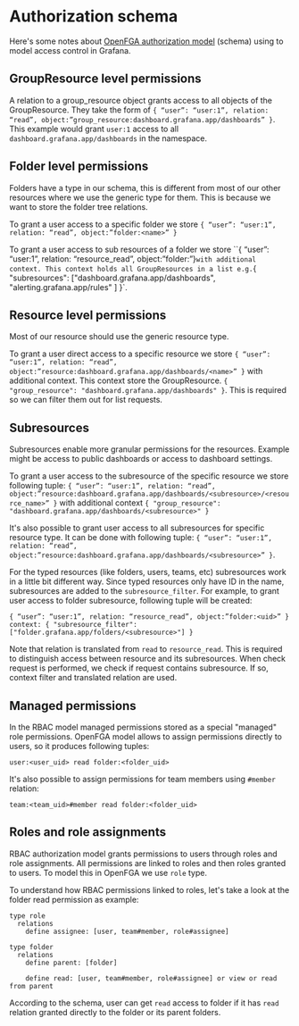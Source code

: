 # Authorization schema

Here's some notes about [OpenFGA authorization model](https://openfga.dev/docs/modeling/getting-started) (schema) using to model access control in Grafana.

## GroupResource level permissions

A relation to a group\_resource object grants access to all objects of the GroupResource.
They take the form of `{ “user”: “user:1”, relation: “read”, object:”group_resource:dashboard.grafana.app/dashboards” }`. This
example would grant `user:1` access to all `dashboard.grafana.app/dashboards` in the namespace.

## Folder level permissions

Folders have a type in our schema, this is different from most of our other resources where we use the generic type for
them. This is because we want to store the folder tree relations.

To grant a user access to a specific folder we store `{ “user”: “user:1”, relation: “read”, object:”folder:<name>” }`

To grant a user access to sub resources of a folder we store \`\`{ “user”: “user:1”, relation: “resource\_read”, object:”folder:<uid>”}`with additional context. This context holds all GroupResources in a list e.g.`{ "subresources": \["dashboard.grafana.app/dashboards", "alerting.grafana.app/rules" \] }\`.

## Resource level permissions

Most of our resource should use the generic resource type.

To grant a user direct access to a specific resource we store `{ “user”: “user:1”, relation: “read”, object:”resource:dashboard.grafana.app/dashboards/<name>” }` with additional context.
This context store the GroupResource. `{ "group_resource": "dashboard.grafana.app/dashboards" }`. This is required so we can filter them out for list requests.

## Subresources

Subresources enable more granular permissions for the resources. Example might be access to public dashboards or access to dashboard settings.

To grant a user access to the subresource of the specific resource we store following tuple: `{ “user”: “user:1”, relation: “read”, object:”resource:dashboard.grafana.app/dashboards/<subresource>/<resource_name>” }` with additional context `{ "group_resource": "dashboard.grafana.app/dashboards/<subresource>" }`

It's also possible to grant user access to all subresources for specific resource type. It can be done with following tuple: `{ “user”: “user:1”, relation: “read”, object:”resource:dashboard.grafana.app/dashboards/<subresource>” }`.

For the typed resources (like folders, users, teams, etc) subresources work in a little bit different way. Since typed resources only have ID in the name, subresources are added to the `subresource_filter`. For example, to grant user access to folder subresource, following tuple will be created:

    { “user”: “user:1”, relation: “resource_read”, object:”folder:<uid>” }
    context: { "subresource_filter": ["folder.grafana.app/folders/<subresource>"] }

Note that relation is translated from `read` to `resource_read`. This is required to distinguish access between resource and its subresources. When check request is performed, we check if request contains subresource. If so, context filter and translated relation are used.

## Managed permissions

In the RBAC model managed permissions stored as a special "managed" role permissions. OpenFGA model allows to assign permissions directly to users, so it produces following tuples:

``` text
user:<user_uid> read folder:<folder_uid>
```

It's also possible to assign permissions for team members using `#member` relation:

``` text
team:<team_uid>#member read folder:<folder_uid>
```

## Roles and role assignments

RBAC authorization model grants permissions to users through roles and role assignments. All permissions are linked to roles and then roles granted to users. To model this in OpenFGA we use `role` type.

To understand how RBAC permissions linked to roles, let's take a look at the folder read permission as example:

``` text
type role
  relations
    define assignee: [user, team#member, role#assignee]

type folder
  relations
    define parent: [folder]

    define read: [user, team#member, role#assignee] or view or read from parent
```

According to the schema, user can get `read` access to folder if it has `read` relation granted directly to the folder or its parent folders.
